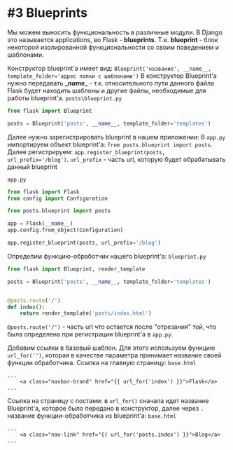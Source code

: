 # #3 Blueprints

Мы можем выносить функциональность в различные модули. В Django это называется applications, во Flask - **blueprints**. Т.е. **blueprint** - блок некоторой изолированной функциональности со своим поведением и шаблонами.

Конструктор blueprint'a имеет вид:
`Blueprint('название', __name__, template_folder='адрес папки с шаблонами')`
В конструктор Blueprint'a нужно передавать **\__name__** - т.к. относительного пути данного файла Flask будет находить шаблоны и другие файлы, необходимые для работы blueprint'a.
`posts\blueprint.py`
```python
from flask import Blueprint

posts = Blueprint('posts', __name__, template_folder='templates')
```

Далее нужно зарегистрировать blueprint в нашем приложении: В `app.py` импортируем объект blueprint'a: `from posts.blueprint import posts`. Далее регистрируем: `app.register_blueprint(posts, url_prefix='/blog')`. `url_prefix` - часть url, которую будет обрабатывать данный blueprint

`app.py`
```python
from flask import Flask
from config import Configuration

from posts.blueprint import posts

app = Flask(__name__)
app.config.from_object(Configuration)

app.register_blueprint(posts, url_prefix='/blog')
```

Определим функцию-обработчик нашего blueprint'a:
`blueprint.py`
```python
from flask import Blueprint, render_template

posts = Blueprint('posts', __name__, template_folder='templates')


@posts.route('/')
def index():
    return render_template('posts/index.html')
```
`@posts.route('/')` - часть url что остается после "отрезания" той, что была определена при регистрации blueprint'a в `app.py`.

Добавим ссылки в базовый шаблон. Для этого используем функцию `url_for('')`, которая в качестве параметра принимает название своей функции обработчика.
Ссылка на главную страницу:
`base.html`
```django
...
    <a class="navbar-brand" href="{{ url_for('index') }}">Flask</a>
...
```

Ссылка на страницу с постами: в `url_for()` сначала идет название Blueprint'a, которое было передано в конструктор, далее через `.` название функции-обработчика из blueprint'a:
`base.html`
```django
...
    <a class="nav-link" href="{{ url_for('posts.index') }}">Blog</a>
...
```
